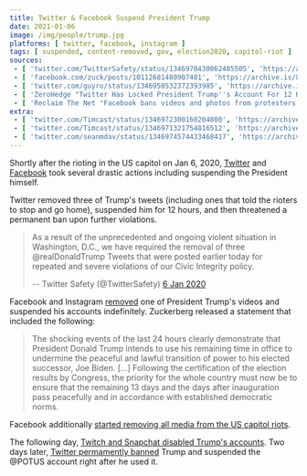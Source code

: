 ```yaml
---
title: Twitter & Facebook Suspend President Trump
date: 2021-01-06
image: /img/people/trump.jpg
platforms: [ twitter, facebook, instagram ]
tags: [ suspended, content-removed, gov, election2020, capitol-riot ]
sources:
 - [ 'twitter.com/TwitterSafety/status/1346970430062485505', 'https://archive.is/lvlJh' ]
 - [ 'facebook.com/zuck/posts/10112681480907401', 'https://archive.is/8RtvW' ]
 - [ 'twitter.com/guyro/status/1346950532372393985', 'https://archive.is/IeAgL' ]
 - [ 'ZeroHedge "Twitter Has Locked President Trump''s Account For 12 Hours, Threatens "Permanent Suspension"" by Tyler Durden (6 Jan 2021)', 'https://archive.is/YwkVd' ]
 - [ 'Reclaim The Net "Facebook bans videos and photos from protesters at the US Capitol" by Tom Parker (6 Jan 2021)', 'https://reclaimthenet.org/facebook-bans-capitol-protest-photos-videos/' ]
extra:
 - [ 'twitter.com/Timcast/status/1346972300160204800', 'https://archive.is/r32RN' ]
 - [ 'twitter.com/Timcast/status/1346971321754816512', 'https://archive.is/4JVD2' ]
 - [ 'twitter.com/seanmdav/status/1346974574433468417', 'https://archive.is/tyYrS' ]
---
```


Shortly after the rioting in the US capitol on Jan 6, 2020,
[Twitter](/twitter/) and [Facebook](/facebook/) took several drastic actions
including suspending the President himself.

Twitter removed three of Trump's tweets (including ones that told the rioters
to stop and go home), suspended him for 12 hours, and then threatened a
permanent ban upon further violations.

> As a result of the unprecedented and ongoing violent situation in Washington,
> D.C., we have required the removal of three @realDonaldTrump Tweets that were
> posted earlier today for repeated and severe violations of our Civic
> Integrity policy.
>
> -- Twitter Safety (@TwitterSafety) [6 Jan 2020](https://archive.is/lvlJh)

Facebook and Instagram [removed](https://archive.is/IeAgL) one of President
Trump's videos and suspended his accounts indefinitely. Zuckerberg released a
statement that included the following:

> The shocking events of the last 24 hours clearly demonstrate that President
> Donald Trump intends to use his remaining time in office to undermine the
> peaceful and lawful transition of power to his elected successor, Joe Biden.
> [...] Following the certification of the election results by Congress, the
> priority for the whole country must now be to ensure that the remaining 13
> days and the days after inauguration pass peacefully and in accordance with
> established democratic norms.

Facebook additionally [started removing all media from the US capitol
riots](https://reclaimthenet.org/facebook-bans-capitol-protest-photos-videos/).

The following day, [Twitch and Snapchat disabled Trump's
accounts](/events/twitch-snapchat-suspend-trump/). Two days later, [Twitter
permamently banned](/events/twitter-bans-trump/) Trump and suspended the @POTUS
account right after he used it.
